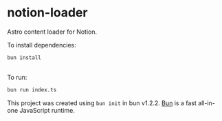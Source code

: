 # notion-loader

Astro content loader for Notion.


To install dependencies:

```bash
bun install
```

##
To run:

```bash
bun run index.ts
```

This project was created using `bun init` in bun v1.2.2. [Bun](https://bun.sh) is a fast all-in-one JavaScript runtime.
